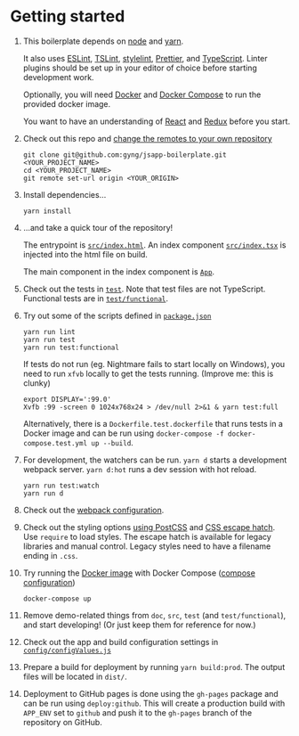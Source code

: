 # Getting started

1. This boilerplate depends on [node](https://nodejs.org/en/download/) and [yarn](https://yarnpkg.com/lang/en/docs/install/).

   It also uses [ESLint](http://eslint.org/), [TSLint](https://palantir.github.io/tslint/), [stylelint](https://stylelint.io/), [Prettier](https://prettier.io), and [TypeScript](https://www.typescriptlang.org/). Linter plugins should be set up in your editor of choice before starting development work.

   Optionally, you will need [Docker](https://docs.docker.com/engine/installation/) and [Docker Compose](https://docs.docker.com/compose/install/) to run the provided docker image.

   You want to have an understanding of [React](https://facebook.github.io/react/tutorial/tutorial.html#what-is-react) and [Redux](http://redux.js.org/#the-gist) before you start.

2. Check out this repo and [change the remotes to your own repository](https://help.github.com/articles/changing-a-remote-s-url/)
    ```
    git clone git@github.com:gyng/jsapp-boilerplate.git <YOUR_PROJECT_NAME>
    cd <YOUR_PROJECT_NAME>
    git remote set-url origin <YOUR_ORIGIN>
    ```

3. Install dependencies…
    ```
    yarn install
    ```

4. …and take a quick tour of the repository!

   The entrypoint is [`src/index.html`](/src/index.html). An index component [`src/index.tsx`](/src/index.tsx) is injected into the html file on build.

   The main component in the index component is [`App`](/src/components/App/index.tsx).

5. Check out the tests in [`test`](/test). Note that test files are not TypeScript. Functional tests are in [`test/functional`](/test/functional).

6. Try out some of the scripts defined in [`package.json`](/package.json)
    ```
    yarn run lint
    yarn run test
    yarn run test:functional
    ```

    If tests do not run (eg. Nightmare fails to start locally on Windows), you need to run `xfvb` locally to get the tests running. (Improve me: this is clunky)

    ```
    export DISPLAY=':99.0'
    Xvfb :99 -screen 0 1024x768x24 > /dev/null 2>&1 & yarn test:full
    ```

    Alternatively, there is a `Dockerfile.test.dockerfile` that runs tests in a Docker image and can be run using `docker-compose -f docker-compose.test.yml up --build`.

7. For development, the watchers can be run. `yarn d` starts a development webpack server. `yarn d:hot` runs a dev session with hot reload.
    ```
    yarn run test:watch
    yarn run d
    ```

8. Check out the [webpack configuration](/webpack.config.js).

9. Check out the styling options [using PostCSS](/src/components/App/styles.scss) and [CSS escape hatch](/src/styles/root.css). Use `require` to load styles. The escape hatch is available for legacy libraries and manual control. Legacy styles need to have a filename ending in `.css`.

10. Try running the [Docker image](/Dockerfile) with Docker Compose ([compose configuration](/docker-compose.yml))
    ```
    docker-compose up
    ```

11. Remove demo-related things from `doc`, `src`, `test` (and `test/functional`), and start developing! (Or just keep them for reference for now.)

12. Check out the app and build configuration settings in [`config/configValues.js`](/config/configValues.js)

13. Prepare a build for deployment by running `yarn build:prod`. The output files will be located in `dist/`.

14. Deployment to GitHub pages is done using the `gh-pages` package and can be run using `deploy:github`. This will create a production build with `APP_ENV` set to `github` and push it to the `gh-pages` branch of the repository on GitHub.
